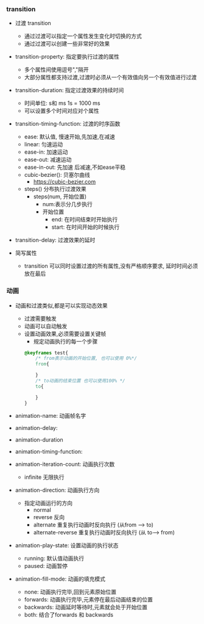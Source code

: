 ### transition

+ 过渡 transition
    + 通过过渡可以指定一个属性发生变化时切换的方式
    + 通过过渡可以创建一些非常好的效果


+ transition-property: 指定要执行过渡的属性
    + 多个属性间使用逗号","隔开
    + 大部分属性都支持过渡,过渡时必须从一个有效值向另一个有效值进行过渡

+ transition-duration: 指定过渡效果的持续时间
    + 时间单位: s和 ms 1s = 1000 ms
    + 可以设置多个时间对应对个属性

+ transition-timing-function: 过渡的时序函数
    + ease: 默认值, 慢速开始,先加速,在减速
    + linear: 匀速运动
    + ease-in: 加速运动
    + ease-out: 减速运动
    + ease-in-out: 先加速 后减速,不如ease平稳
    + cubic-bezier(): 贝塞尔曲线
        + https://cubic-bezier.com
    + steps() 分布执行过渡效果
        + steps(num, 开始位置)
            + num:表示分几步执行
            + 开始位置
                + end: 在时间结束时开始执行
                + start: 在时间开始的时候执行

+ transition-delay: 过渡效果的延时

+ 简写属性
    + transition 可以同时设置过渡的所有属性,没有严格顺序要求, 延时时间必须放在最后

### 动画
+ 动画和过渡类似,都是可以实现动态效果
    + 过渡需要触发
    + 动画可以自动触发
    + 设置动画效果,必须需要设置关键帧
        + 规定动画执行的每一个步骤
        ```css
        @keyframes test{
            /* from表示动画的开始位置, 也可以使用 0%*/
            from{

            }
            /* to动画的结束位置 也可以使用100% */
            to{

            }
        }
        ```

+ animation-name: 动画帧名字
+ animation-delay:
+ animation-duration
+ animation-timing-function: 
+ animation-iteration-count: 动画执行次数
    + infinite 无限执行
+ animation-direction: 动画执行方向
    + 指定动画运行的方向
        + normal
        + reverse 反向
        + alternate 重复执行动画时反向执行 (从from --> to)
        + alternate-reverse 重复执行动画时反向执行 (从 to--> from)
+ animation-play-state: 设置动画的执行状态
    + running: 默认值动画执行
    + paused: 动画暂停
+ animation-fill-mode: 动画的填充模式
    + none: 动画执行完毕,回到元素原始位置
    + forwards: 动画执行完毕,元素停在最后动画结束的位置
    + backwards: 动画延时等待时,元素就会处于开始位置
    + both: 结合了forwards 和 backwards